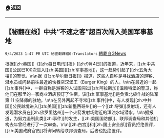 ###  [:house:返回](README.md)
---


## 【秘翻在线】中共“不速之客”超百次闯入美国军事基地
`9/4/2023 1:47 PM UTC 秘密翻譯組G-Translators` [轉載自GNews](https://gnews.org/articles/1643404)

根据[[zh:英国]]《[[zh:每日电讯]]报》[[zh:9月4日]]的报道，近年来，[[zh:中共国]]公民已100次进入[[zh:美国]][[zh:军事基地]]，这一趋势引起了[[zh:五角大楼]]的警觉。\n\n据《[[zh:华尔街日报]]》报道，这些人自称是寻找酒店的游客、潜水员或问路前往最近的快餐店汉堡王（Burger King）的人。\n\n在最近的一起[[zh:事件]]中，一群自称是游客的人试图闯过[[zh:阿拉斯加]]温赖特堡的警卫，称他们在那里的一家商业酒店预订了住宿。该[[zh:军事基地]]是负责北极作战的陆军第 11 空降师的驻地。\n\n在另外两起不寻常[[zh:事件]]中，有人发现[[zh:中共国]]公民越境进入[[zh:美国]][[zh:新墨西哥州]]的一个[[zh:导弹]]发射场，还有人发现潜水员在[[zh:佛罗里达州]]一个火箭发射场附近的浑浊水域潜水。\n\n据报道，为努力遏制此类[[zh:事件]]的发生，[[zh:美国国防部]]、联邦调查局和其他机构去年曾经进行了一次审查。\n\n[[zh:白宫]]和[[zh:国土安全部]]官员拒绝置评，[[zh:美国政府官员]]将询问转给联邦调查局，后者也拒绝置评。
